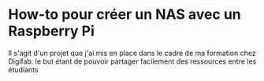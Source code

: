 # How-to pour créer un NAS avec un Raspberry Pi

Il s'agit d'un projet que j'ai mis en place dans le cadre de ma formation chez Digifab.
le but étant de pouvoir partager facilement des ressources entre les étudiants 

